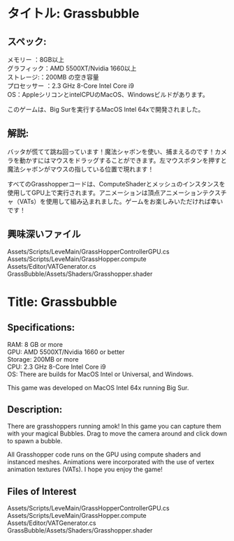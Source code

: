 # タイトル: Grassbubble

## スペック:
メモリー ：8GB以上  
グラフィック：AMD 5500XT/Nvidia 1660以上  
ストレージ:：200MB の空き容量  
プロセッサー ：2.3 GHz 8-Core Intel Core i9  
OS：AppleシリコンとintelCPUのMacOS、Windowsビルドがあります。  

このゲームは、Big Surを実行するMacOS Intel 64xで開発されました。  

## 解説:
バッタが慌てて跳ね回っています！魔法シャボンを使い、捕まえるのです！カメラを動かすにはマウスをドラッグすることができます。左マウスボタンを押すと魔法シャボンがマウスの指している位置で現れます！

すべてのGrasshopperコードは、ComputeShaderとメッシュのインスタンスを使用してGPU上で実行されます。アニメーションは頂点アニメーションテクスチャ（VATs）を使用して組み込まれました。ゲームをお楽しみいただければ幸いです！ 

## 興味深いファイル

  Assets/Scripts/LeveMain/GrassHopperControllerGPU.cs  
  Assets/Scripts/LeveMain/GrassHopper.compute  
  Assets/Editor/VATGenerator.cs  
  GrassBubble/Assets/Shaders/Grasshopper.shader  

# Title: Grassbubble

## Specifications:
RAM: 8 GB or more  
GPU: AMD 5500XT/Nvidia 1660 or better  
Storage: 200MB or more  
CPU: 2.3 GHz 8-Core Intel Core i9  
OS: There are builds for MacOS Intel or Universal, and Windows.   

This game was developed on MacOS Intel 64x running Big Sur.  

## Description:
There are grasshoppers running amok! In this game you can capture them with your magical Bubbles. Drag to move the camera around and click down to spawn a bubble.  

All Grasshopper code runs on the GPU using compute shaders and instanced meshes. Animations were incorporated with the use of vertex animation textures (VATs). I hope you enjoy the game!   

## Files of Interest

Assets/Scripts/LeveMain/GrassHopperControllerGPU.cs  
Assets/Scripts/LeveMain/GrassHopper.compute  
Assets/Editor/VATGenerator.cs  
GrassBubble/Assets/Shaders/Grasshopper.shader  
